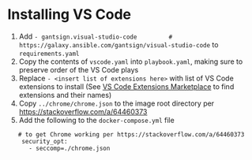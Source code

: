 # Installing VS Code

1. Add `- gantsign.visual-studio-code         # https://galaxy.ansible.com/gantsign/visual-studio-code` to `requirements.yaml`
1. Copy the contents of `vscode.yaml` into `playbook.yaml`, making sure to preserve order of the VS Code plays
1. Replace `- <insert list of extensions here>` with list of VS Code extensions to install (See [VS Code Extensions Marketplace](https://marketplace.visualstudio.com/vscode) to find extensions and their names)
1. Copy `../chrome/chrome.json` to the image root directory per https://stackoverflow.com/a/64460373
1. Add the following to the `docker-compose.yml` file

```
   # to get Chrome working per https://stackoverflow.com/a/64460373
    security_opt:
      - seccomp=./chrome.json
```